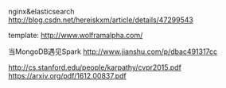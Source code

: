 nginx&elasticsearch http://blog.csdn.net/hereiskxm/article/details/47299543


template: http://www.wolframalpha.com/

当MongoDB遇见Spark http://www.jianshu.com/p/dbac491317cc





http://cs.stanford.edu/people/karpathy/cvpr2015.pdf
https://arxiv.org/pdf/1612.00837.pdf
